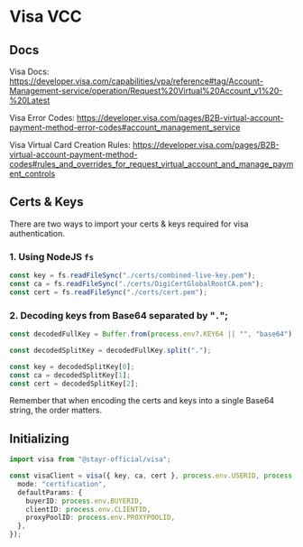 # Visa VCC

## Docs

Visa Docs: https://developer.visa.com/capabilities/vpa/reference#tag/Account-Management-service/operation/Request%20Virtual%20Account_v1%20-%20Latest

Visa Error Codes: https://developer.visa.com/pages/B2B-virtual-account-payment-method-error-codes#account_management_service

Visa Virtual Card Creation Rules: https://developer.visa.com/pages/B2B-virtual-account-payment-method-codes#rules_and_overrides_for_request_virtual_account_and_manage_payment_controls

## Certs & Keys

There are two ways to import your certs & keys required for visa authentication.

### 1. Using NodeJS `fs`

```ts
const key = fs.readFileSync("./certs/combined-live-key.pem");
const ca = fs.readFileSync("./certs/DigiCertGlobalRootCA.pem");
const cert = fs.readFileSync("./certs/cert.pem");
```

### 2. Decoding keys from Base64 separated by "`.`";

```ts
const decodedFullKey = Buffer.from(process.env?.KEY64 || "", "base64").toString();

const decodedSplitKey = decodedFullKey.split(".");

const key = decodedSplitKey[0];
const ca = decodedSplitKey[1];
const cert = decodedSplitKey[2];
```

Remember that when encoding the certs and keys into a single Base64 string, the order matters.

## Initializing

```ts
import visa from "@stayr-official/visa";

const visaClient = visa({ key, ca, cert }, process.env.USERID, process.env.PASSWORD, {
  mode: "certification",
  defaultParams: {
    buyerID: process.env.BUYERID,
    clientID: process.env.CLIENTID,
    proxyPoolID: process.env.PROXYPOOLID,
  },
});
```
